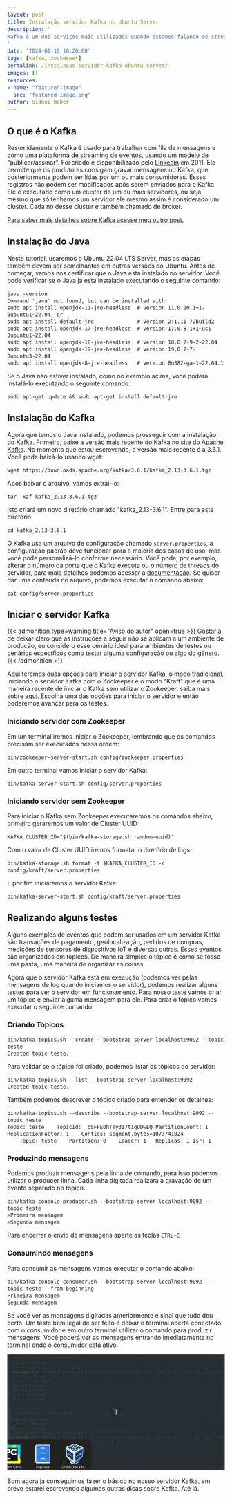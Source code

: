 ```yaml
---
layout: post
title: Instalação servidor Kafka no Ubuntu Server
description: '
Kafka é um dos serviços mais utilizados quando estamos falando de streaming de eventos e mensageria. Nesse artigo vamos realizar a instalação de um servidor Kafka utilizando Ubuntu Server e também realizaremos algumas operações para enviar e receber mensagens no servidor.
'
date: '2024-01-10 10:20:00'
tags: [kafka, zookeeper]
permalink: /instalacao-servidor-kafka-ubuntu-server/
images: []
resources:
- name: "featured-image"
  src: "featured-image.png"
author: Sidnei Weber
---
```

<!--more-->

## O que é o Kafka

Resumidamente o Kafka é usado para trabalhar com fila de mensagens e como uma plataforma de streaming de eventos, usando um modelo de "publicar/assinar". Foi criado e disponibilizado pelo [Linkedin](https://github.com/linkedin/kafka) em 2011. Ele permite que os produtores consigam gravar mensagens no Kafka, que posteriormente podem ser lidas por um ou mais consumidores. Esses registros não podem ser modificados após serem enviados para o Kafka.
Ele é executado como um cluster de um ou mais servidores, ou seja, mesmo que só tenhamos um servidor ele mesmo assim é considerado um cluster. Cada nó desse cluster é também chamado de broker.

[Para saber mais detalhes sobre Kafka acesse meu outro post.](https://sidneiweber.com.br/kafka-tudo-que-precisamos-saber/)

## Instalação do Java

Neste tutorial, usaremos o Ubuntu 22.04 LTS Server, mas as etapas também devem ser semelhantes em outras versões do Ubuntu.
Antes de começar, vamos nos certificar que o Java está instalado no servidor. Você pode verificar se o Java já está instalado executando o seguinte comando:

```shell
java -version
Command 'java' not found, but can be installed with:
sudo apt install openjdk-11-jre-headless  # version 11.0.20.1+1-0ubuntu1~22.04, or
sudo apt install default-jre              # version 2:1.11-72build2
sudo apt install openjdk-17-jre-headless  # version 17.0.8.1+1~us1-0ubuntu1~22.04
sudo apt install openjdk-18-jre-headless  # version 18.0.2+9-2~22.04
sudo apt install openjdk-19-jre-headless  # version 19.0.2+7-0ubuntu3~22.04
sudo apt install openjdk-8-jre-headless   # version 8u382-ga-1~22.04.1

```

Se o Java não estiver instalado, como no exemplo acima, você poderá instalá-lo executando o seguinte comando:

```shell
sudo apt-get update && sudo apt-get install default-jre
```

## Instalação do Kafka

Agora que temos o Java instalado, podemos prosseguir com a instalação do Kafka. Primeiro, baixe a versão mais recente do Kafka no site do [Apache Kafka](https://kafka.apache.org/downloads). No momento que estou escrevendo, a versão mais recente é a 3.6.1. Você pode baixá-lo usando wget:

```shell
wget https://downloads.apache.org/kafka/3.6.1/kafka_2.13-3.6.1.tgz
```

Após baixar o arquivo, vamos extrai-lo:

```shell
tar -xzf kafka_2.13-3.6.1.tgz
```

Isto criará um novo diretório chamado "kafka_2.13-3.6.1". Entre para este diretório:

```shell
cd kafka_2.13-3.6.1
```

O Kafka usa um arquivo de configuração chamado `server.properties`, a configuração padrão deve funcionar para a maioria dos casos de uso, mas você pode personalizá-lo conforme necessário. Você pode, por exemplo, alterar o número da porta que o Kafka executa ou o número de threads do servidor, para mais detalhes podemos acessar a [documentação](https://kafka.apache.org/documentation/#configuration). Se quiser dar uma conferida no arquivo, podemos executar o comando abaixo:

```
cat config/server.properties
```

## Iniciar o servidor Kafka

{{< admonition type=warning title="Aviso do autor" open=true >}}
Gostaria de deixar claro que as instruções a seguir não se aplicam a um ambiente de produção, eu considero esse cenário ideal para ambientes de testes ou cenários específicos como testar alguma configuração ou algo do gênero.
{{< /admonition >}}

Aqui teremos duas opções para iniciar o servidor Kafka, o modo tradicional, iniciando o servidor Kafka com o Zookeeper e o modo "Kraft" que é uma maneira recente de iniciar o Kafka sem utilizar o Zookeeper, saiba mais sobre [aqui](https://developer.confluent.io/learn/kraft/). Escolha uma das opções para iniciar o servidor e então poderemos avançar para os testes.

### Iniciando servidor com Zookeeper

Em um terminal iremos iniciar o Zookeeper, lembrando que os comandos precisam ser executados nessa ordem:

```shell
bin/zookeeper-server-start.sh config/zookeeper.properties
```

Em outro terminal vamos iniciar o servidor Kafka:

```shell
bin/kafka-server-start.sh config/server.properties
```

### Iniciando servidor sem Zookeeper

Para iniciar o Kafka sem Zookeeper executaremos os comandos abaixo, primeiro geraremos um valor de Cluster UUID:

```shell
KAFKA_CLUSTER_ID="$(bin/kafka-storage.sh random-uuid)"
```

Com o valor de Cluster UUID iremos formatar o diretório de logs:

```shell
bin/kafka-storage.sh format -t $KAFKA_CLUSTER_ID -c config/kraft/server.properties
```

E por fim iniciaremos o servidor Kafka:

```shell
bin/kafka-server-start.sh config/kraft/server.properties
```

## Realizando alguns testes

Alguns exemplos de eventos que podem ser usados em um servidor Kafka são transações de pagamento, geolocalização, pedidos de compras, medições de sensores de dispositivos IoT e diversas outras. Esses eventos são organizados em tópicos. De maneira simples o tópico é como se fosse uma pasta, uma maneira de organizar as coisas.

Agora que o servidor Kafka está em execução (podemos ver pelas mensagens de log quando iniciamos o servidor), podemos realizar alguns testes para ver o servidor em funcionamento. Para nosso teste vamos criar um tópico e enviar alguma mensagem para ele. Para criar o tópico vamos executar o seguinte comando:

### Criando Tópicos

```shell
bin/kafka-topics.sh --create --bootstrap-server localhost:9092 --topic teste
Created topic teste.
```

Para validar se o tópico foi criado, podemos listar os tópicos do servidor:

```shell
bin/kafka-topics.sh --list --bootstrap-server localhost:9092
Created topic teste.
```

Também podemos descrever o tópico criado para entender os detalhes:

```shell
bin/kafka-topics.sh --describe --bootstrap-server localhost:9092 --topic teste
Topic: teste	TopicId: _oSFFE0hTTy3I7t1qUDwEQ	PartitionCount: 1	ReplicationFactor: 1	Configs: segment.bytes=1073741824
	Topic: teste	Partition: 0	Leader: 1	Replicas: 1	Isr: 1

```

### Produzindo mensagens

Podemos produzir mensagens pela linha de comando, para isso podemos utilizar o producer linha. Cada linha digitada realizará a gravação de um evento separado no tópico.

```shell
bin/kafka-console-producer.sh --bootstrap-server localhost:9092 --topic teste
>Primeira mensagem
>Segunda mensagem
```

Para encerrar o envio de mensagens aperte as teclas `CTRL+C`

### Consumindo mensagens

Para consumir as mensagens vamos executar o comando abaixo:

```shell
bin/kafka-console-consumer.sh --bootstrap-server localhost:9092 --topic teste --from-beginning
Primeira mensagem
Segunda mensagem
```

Se você ver as mensagens digitadas anteriormente é sinal que tudo deu certo. Um teste bem legal de ser feito é deixar o terminal aberta conectado com o consumidor e em outro terminal utilizar o comando para produzir mensagens. Você poderá ver as mensagens entrando imediatamente no terminal onde o consumidor está ativo.

![Consumer Kafka recebendo mensagens](consumer.gif "Consumer trabalhando")

Bom agora já conseguimos fazer o básico no nosso servidor Kafka, em breve estarei escrevendo algumas outras dicas sobre Kafka. Até lá.